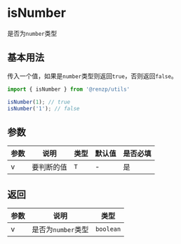 # isNumber

是否为`number`类型

## 基本用法

传入一个值，如果是`number`类型则返回`true`，否则返回`false`。

```ts
import { isNumber } from '@renzp/utils'

isNumber(1); // true
isNumber('1'); // false
```

## 参数

| 参数 | 说明       | 类型 | 默认值 | 是否必填 |
| ---- | ---------- | ---- | ------ | -------- |
| v    | 要判断的值 | `T`  | -      | 是       |

## 返回

| 参数 | 说明               | 类型      |
| ---- | ------------------ | --------- |
| v    | 是否为`number`类型 | `boolean` |
